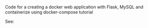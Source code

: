 Code for a creating a docker web application with Flask, MySQL and containerize using docker-compose tutorial

See:

